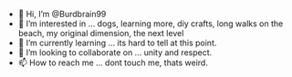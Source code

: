 - 👋 Hi, I’m @Burdbrain99
- 👀 I’m interested in ... dogs, learning more, diy crafts, long walks on the beach, my original dimension, the next level
- 🌱 I’m currently learning ... its hard to tell at this point.
- 💞️ I’m looking to collaborate on ... unity and respect.
- 📫 How to reach me ... dont touch me, thats weird.

<!---
Burdbrain99/Burdbrain99 is a ✨ special ✨ repository because its `README.md` (this file) appears on your GitHub profile.
You can click the Preview link to take a look at your changes.
--->
